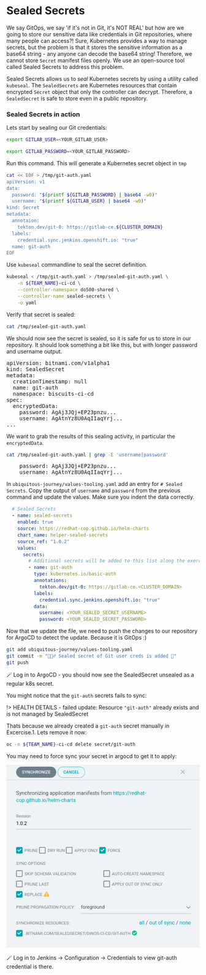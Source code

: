 # Sealed Secrets
We say GitOps, we say 'if it's not in Git, it's NOT REAL' but how are we going to store our sensitive data like credentials in Git repositories, where many people can access?! Sure, Kubernetes provides a way to manage secrets, but the problem is that it stores the sensitive information as a base64 string - any anyone can decode the base64 string! Therefore, we cannot store `Secret` manifest files openly. We use an open-source tool called Sealed Secrets to address this problem.

Sealed Secrets allows us to _seal_ Kubernetes secrets by using a utility called `kubeseal`. The `SealedSecrets` are Kubernetes resources that contain encrypted `Secret` object that only the controller can decrypt. Therefore, a `SealedSecret` is safe to store even in a public repository.
### Sealed Secrets in action

Lets start by sealing our Git credentials:
```bash
export GITLAB_USER=<YOUR_GITLAB_USER>
```
```bash
export GITLAB_PASSWORD=<YOUR_GITLAB_PASSWORD>
```
Run this command. This will generate a Kubernetes secret object in `tmp`
```bash
cat << EOF > /tmp/git-auth.yaml
apiVersion: v1
data:
  password: "$(printf ${GITLAB_PASSWORD} | base64 -w0)"
  username: "$(printf ${GITLAB_USER} | base64 -w0)"
kind: Secret
metadata:
  annotaion:
    tekton.dev/git-0: https://gitlab-ce.${CLUSTER_DOMAIN}
  labels:
    credential.sync.jenkins.openshift.io: "true"
  name: git-auth
EOF
```

Use `kubeseal` commandline to seal the secret definition.
```bash
kubeseal < /tmp/git-auth.yaml > /tmp/sealed-git-auth.yaml \
    -n ${TEAM_NAME}-ci-cd \
    --controller-namespace do500-shared \
    --controller-name sealed-secrets \
    -o yaml
```

Verify that secret is sealed:
```bash
cat /tmp/sealed-git-auth.yaml 
```

We should now see the secret is sealed, so it is safe for us to store in our repository. It should look something a bit like this, but with longer password and username output.
<pre>
apiVersion: bitnami.com/v1alpha1
kind: SealedSecret
metadata:
  creationTimestamp: null
  name: git-auth
  namespace: biscuits-ci-cd
spec:
  encryptedData:
    password: AgAj3JQj+EP23pnzu...
    username: AgAtnYz8U0AqIIaqYrj...
...
</pre>

We want to grab the results of this sealing activity, in particular the `encryptedData`.

```bash
cat /tmp/sealed-git-auth.yaml | grep -E 'username|password'
```
<pre>
    password: AgAj3JQj+EP23pnzu...
    username: AgAtnYz8U0AqIIaqYrj...
</pre>

In `ubiquitous-journey/values-tooling.yaml` add an entry for `# Sealed Secrets`. Copy the output of `username` and `password` from the previous command and update the values. Make sure you indent the data correctly.
```yaml
  # Sealed Secrets
  - name: sealed-secrets
    enabled: true
    source: https://redhat-cop.github.io/helm-charts
    chart_name: helper-sealed-secrets
    source_ref: "1.0.2"
    values:
      secrets:
        # Additional secrets will be added to this list along the exercises.
        - name: git-auth
          type: kubernetes.io/basic-auth
          annotations:
            tekton.dev/git-0: https://gitlab-ce.<CLUSTER_DOMAIN>
          labels:
            credential.sync.jenkins.openshift.io: "true"
          data:
            username: <YOUR_SEALED_SECRET_USERNAME>
            password: <YOUR_SEALED_SECRET_PASSWORD>
```

Now that we update the file, we need to push the changes to our repository for ArgoCD to detect the update. Because it is GitOps :)

```bash
git add ubiquitous-journey/values-tooling.yaml
git commit -m "🕵🏻‍♂️ Sealed secret of Git user creds is added 🔎"
git push
```

🪄 Log in to ArgoCD - you should now see the SealedSecret unsealed as a regular k8s secret.

You might notice that the `git-auth` secrets fails to sync:

!> HEALTH DETAILS - failed update: Resource `"git-auth"` already exists and is not managed by SealedSecret

Thats because we already created a `git-auth` secret manually in Excercise.1. Lets remove it now:
```bash
oc -n ${TEAM_NAME}-ci-cd delete secret/git-auth
```

You may need to force sync your secret in argocd to get it to apply:

![argocd-force-sync.png](images/argocd-force-sync.png)


🪄 Log in to Jenkins -> Configuration -> Credentials to view git-auth credential is there.
